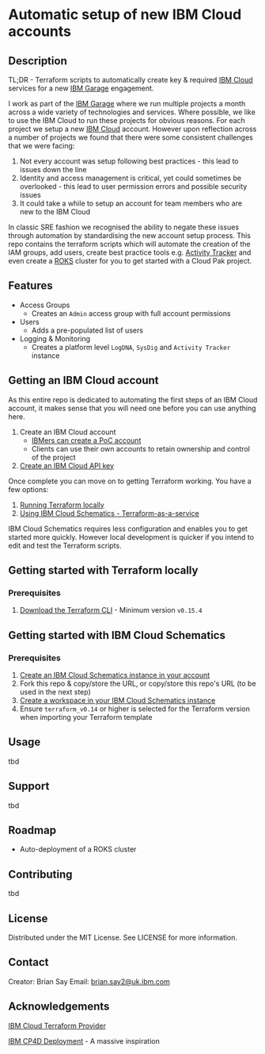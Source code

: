 # Automatic setup of new IBM Cloud accounts

## Description

TL;DR - Terraform scripts to automatically create key & required [IBM Cloud](https://cloud.ibm.com/) services for a new [IBM Garage](https://www.ibm.com/uk-en/garage) engagement.

I work as part of the [IBM Garage](https://www.ibm.com/uk-en/garage) where we run multiple projects a month across a wide variety of technologies and services. Where possible, we like to use the IBM Cloud to run these projects for obvious reasons. For each project we setup a new [IBM Cloud](https://cloud.ibm.com/) account. However upon reflection across a number of projects we found that there were some consistent challenges that we were facing:

1. Not every account was setup following best practices - this lead to issues down the line
2. Identity and access management is critical, yet could sometimes be overlooked - this lead to user permission errors and possible security issues
3. It could take a while to setup an account for team members who are new to the IBM Cloud

In classic SRE fashion we recognised the ability to negate these issues through automation by standardising the new account setup process. This repo contains the terraform scripts which will automate the creation of the IAM groups, add users, create best practice tools e.g. [Activity Tracker](https://cloud.ibm.com/docs/activity-tracker?topic=activity-tracker-getting-started) and even create a [ROKS](https://cloud.ibm.com/docs/openshift?topic=openshift-getting-started) cluster for you to get started with a Cloud Pak project.

## Features

- Access Groups
  - Creates an `Admin` access group with full account permissions
- Users
  - Adds a pre-populated list of users
- Logging & Monitoring
  - Creates a platform level `LogDNA`, `SysDig` and `Activity Tracker` instance

## Getting an IBM Cloud account

As this entire repo is dedicated to automating the first steps of an IBM Cloud account, it makes sense that you will need one before you can use anything here.

1. Create an IBM Cloud account
   - [IBMers can create a PoC account](https://ibm.box.com/s/n8bnzzh6e7fmtnnk7bhwpu777kvh9xwr)
   - Clients can use their own accounts to retain ownership and control of the project
2. [Create an IBM Cloud API key](https://cloud.ibm.com/docs/account?topic=account-userapikey#create_user_key)

Once complete you can move on to getting Terraform working. You have a few options:

1. [Running Terraform locally](#getting-started-with-terraform-locally)
2. [Using IBM Cloud Schematics - Terraform-as-a-service](#getting-started-with-ibm-cloud-schematics)

IBM Cloud Schematics requires less configuration and enables you to get started more quickly. However local development is quicker if you intend to edit and test the Terraform scripts.

## Getting started with Terraform locally

### Prerequisites

1. [Download the Terraform CLI](https://learn.hashicorp.com/tutorials/terraform/install-cli) - Minimum version `v0.15.4`

## Getting started with IBM Cloud Schematics

### Prerequisites

1. [Create an IBM Cloud Schematics instance in your account](https://cloud.ibm.com/docs/schematics?topic=schematics-get-started-terraform)
2. Fork this repo & copy/store the URL, or copy/store this repo's URL (to be used in the next step)
3. [Create a workspace in your IBM Cloud Schematics instance](https://cloud.ibm.com/docs/schematics?topic=schematics-workspace-setup)
4. Ensure `terraform_v0.14` or  higher is selected for the Terraform version when importing your Terraform template

## Usage

tbd

## Support

tbd

## Roadmap

- Auto-deployment of a ROKS cluster

## Contributing

tbd

## License

Distributed under the MIT License. See LICENSE for more information.

## Contact

Creator: Brian Say
Email: brian.say2@uk.ibm.com

## Acknowledgements

[IBM Cloud Terraform Provider](https://github.com/IBM-Cloud/terraform-provider-ibm)

[IBM CP4D Deployment](https://github.com/IBM/cp4d-deployment/tree/master/managed-openshift/ibmcloud) - A massive inspiration
